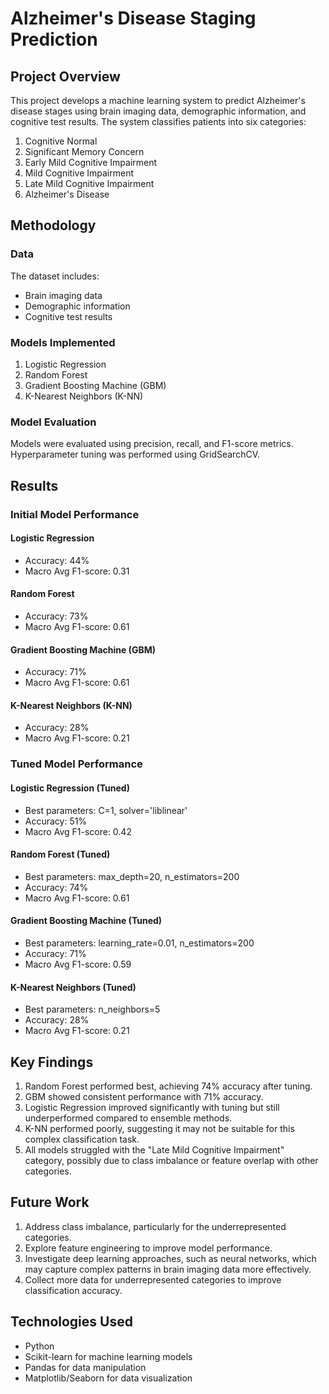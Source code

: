 # Alzheimer's Disease Staging Prediction

## Project Overview
This project develops a machine learning system to predict Alzheimer's disease stages using brain imaging data, demographic information, and cognitive test results. The system classifies patients into six categories:

1. Cognitive Normal
2. Significant Memory Concern
3. Early Mild Cognitive Impairment
4. Mild Cognitive Impairment
5. Late Mild Cognitive Impairment
6. Alzheimer's Disease

## Methodology

### Data
The dataset includes:
- Brain imaging data
- Demographic information
- Cognitive test results

### Models Implemented
1. Logistic Regression
2. Random Forest
3. Gradient Boosting Machine (GBM)
4. K-Nearest Neighbors (K-NN)

### Model Evaluation
Models were evaluated using precision, recall, and F1-score metrics. Hyperparameter tuning was performed using GridSearchCV.

## Results

### Initial Model Performance

#### Logistic Regression
- Accuracy: 44%
- Macro Avg F1-score: 0.31

#### Random Forest
- Accuracy: 73%
- Macro Avg F1-score: 0.61

#### Gradient Boosting Machine (GBM)
- Accuracy: 71%
- Macro Avg F1-score: 0.61

#### K-Nearest Neighbors (K-NN)
- Accuracy: 28%
- Macro Avg F1-score: 0.21

### Tuned Model Performance

#### Logistic Regression (Tuned)
- Best parameters: C=1, solver='liblinear'
- Accuracy: 51%
- Macro Avg F1-score: 0.42

#### Random Forest (Tuned)
- Best parameters: max_depth=20, n_estimators=200
- Accuracy: 74%
- Macro Avg F1-score: 0.61

#### Gradient Boosting Machine (Tuned)
- Best parameters: learning_rate=0.01, n_estimators=200
- Accuracy: 71%
- Macro Avg F1-score: 0.59

#### K-Nearest Neighbors (Tuned)
- Best parameters: n_neighbors=5
- Accuracy: 28%
- Macro Avg F1-score: 0.21

## Key Findings
1. Random Forest performed best, achieving 74% accuracy after tuning.
2. GBM showed consistent performance with 71% accuracy.
3. Logistic Regression improved significantly with tuning but still underperformed compared to ensemble methods.
4. K-NN performed poorly, suggesting it may not be suitable for this complex classification task.
5. All models struggled with the "Late Mild Cognitive Impairment" category, possibly due to class imbalance or feature overlap with other categories.

## Future Work
1. Address class imbalance, particularly for the underrepresented categories.
2. Explore feature engineering to improve model performance.
3. Investigate deep learning approaches, such as neural networks, which may capture complex patterns in brain imaging data more effectively.
4. Collect more data for underrepresented categories to improve classification accuracy.

## Technologies Used
- Python
- Scikit-learn for machine learning models
- Pandas for data manipulation
- Matplotlib/Seaborn for data visualization

